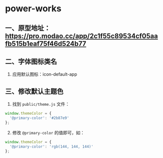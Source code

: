 # power-works

## 一、原型地址：https://pro.modao.cc/app/2c1f55c89534cf05aafb515b1eaf75f46d524b77

## 二、字体图标类名

1. 应用默认图标：icon-default-app

## 三、修改默认主题色

1. 找到 `public/theme.js` 文件：

```javascript
window.themeColor = {
  '@primary-color': '#2b87e9'
};
```

2. 修改 `@primary-color` 的值即可，如：

```javascript
window.themeColor = {
  '@primary-color': 'rgb(144, 144, 144)'
};
```
